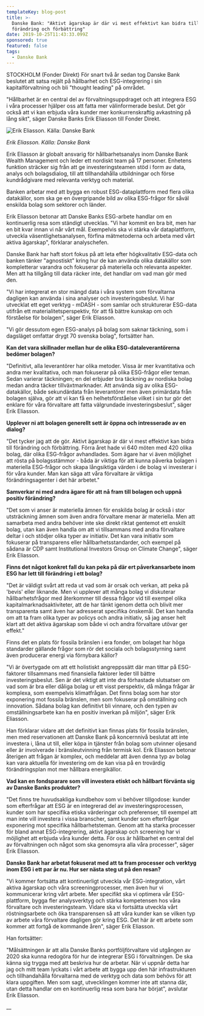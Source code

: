 ```yaml
---
templateKey: blog-post
title: >-
  Danske Bank: "Aktivt ägarskap är där vi mest effektivt kan bidra till
  förändring och förbättring"
date: 2019-10-25T11:43:33.099Z
sponsored: true
featured: false
tags:
  - Danske Bank
---
```

STOCKHOLM (Fonder Direkt) För snart två år sedan tog Danske Bank beslutet att satsa rejält på hållbarhet och ESG-integrering i sin kapitalförvaltning och bli "thought leading" på området.



"Hållbarhet är en central del av förvaltningsuppdraget och att integrera ESG i våra processer hjälper oss att fatta mer välinformerade beslut. Det gör också att vi kan erbjuda våra kunder mer konkurrenskraftig avkastning på lång sikt", säger Danske Banks Erik Eliasson till Fonder Direkt.

![Erik Eliasson. Källa: Danske Bank](/img/erik-eliasson.jpg "Erik Eliasson. Källa: Danske Bank")

_Erik Eliasson. Källa: Danske Bank_

Erik Eliasson är globalt ansvarig för hållbarhetsanalys inom Danske Bank Wealth Management och leder ett nordiskt team på 17 personer. Enhetens funktion sträcker sig från att ge investeringsteamen stöd i form av data, analys och bolagsdialog, till att tillhandahålla utbildningar och förse kundrådgivare med relevanta verktyg och material.



Banken arbetar med att bygga en robust ESG-dataplattform med flera olika datakällor, som ska ge en övergripande bild av olika ESG-frågor för såväl enskilda bolag som sektorer och länder.



Erik Eliasson betonar att Danske Banks ESG-arbete handlar om en kontinuerlig resa som ständigt utvecklas. "Vi har kommit en bra bit, men har en bit kvar innan vi når vårt mål. Exempelvis ska vi stärka vår dataplattform, utveckla väsentlighetsanalysen, förfina mätmetoderna och arbeta med vårt aktiva ägarskap", förklarar analyschefen.



Danske Bank har haft stort fokus på att leta efter högkvalitativ ESG-data och banken tänker "agnostiskt" kring hur de kan använda olika datakällor som kompletterar varandra och fokuserar på materiella och relevanta aspekter. Men att ha tillgång till data räcker inte, det handlar om vad man gör med den.



"Vi har integrerat en stor mängd data i våra system som förvaltarna dagligen kan använda i sina analyser och investeringsbeslut. Vi har utvecklat ett eget verktyg - mDASH - som samlar och strukturerar ESG-data utifrån ett materialitetsperspektiv, för att få bättre kunskap om och förståelse för bolagen", säger Erik Eliasson.



"Vi gör dessutom egen ESG-analys på bolag som saknar täckning, som i dagsläget omfattar drygt 70 svenska bolag", fortsätter han.



**Kan det vara skillnader mellan hur de olika ESG-dataleverantörerna bedömer bolagen?**



"Definitivt, alla leverantörer har olika metoder. Vissa är mer kvantitativa och andra mer kvalitativa, och man fokuserar på olika ESG-frågor eller teman. Sedan varierar täckningen; en del erbjuder bra täckning av nordiska bolag medan andra täcker tillväxtmarknader. Att använda sig av olika ESG-datakällor, både sekundärdata från leverantörer men även primärdata från bolagen själva, gör att vi kan få en helhetsförståelse vilket i sin tur gör det enklare för våra förvaltare att fatta välgrundade investeringsbeslut", säger Erik Eliasson.



**Upplever ni att bolagen generellt sett är öppna och intresserade av en dialog?**



"Det tycker jag att de gör. Aktivt ägarskap är där vi mest effektivt kan bidra till förändring och förbättring. Förra året hade vi 640 möten med 420 olika bolag, där olika ESG-frågor avhandlades. Som ägare har vi även möjlighet att rösta på bolagsstämmor - båda är viktiga för att kunna påverka bolagen i materiella ESG-frågor och skapa långsiktiga värden i de bolag vi investerar i för våra kunder. Man kan säga att våra förvaltare är viktiga förändringsagenter i det här arbetet."



**Samverkar ni med andra ägare för att nå fram till bolagen och uppnå positiv förändring?**



"Det som vi anser är materiella ämnen för enskilda bolag är också i stor utsträckning ämnen som även andra förvaltare menar är materiella. Men att samarbeta med andra behöver inte ske direkt riktat gentemot ett enskilt bolag, utan kan även handla om att vi tillsammans med andra förvaltare deltar i och stödjer olika typer av initiativ. Det kan vara initiativ som fokuserar på transparens eller hållbarhetsstandarder, och exempel på sådana är CDP samt Institutional Investors Group on Climate Change", säger Erik Eliasson.



**Finns det något konkret fall du kan peka på där ert påverkansarbete inom ESG har lett till förändring i ett bolag?**



"Det är väldigt svårt att reda ut vad som är orsak och verkan, att peka på 'bevis' eller liknande. Men vi upplever att många bolag vi diskuterar hållbarhetsfrågor med återkommer till dessa frågor vid till exempel olika kapitalmarknadsaktiviteter, att de har tänkt igenom detta och blivit mer transparenta samt även har adresserat specifika önskemål. Det kan handla om att ta fram olika typer av policys och andra initiativ, så jag anser helt klart att det aktiva ägarskap som både vi och andra förvaltare utövar ger effekt."



Finns det en plats för fossila bränslen i era fonder, om bolaget har höga standarder gällande frågor som rör det sociala och bolagsstyrning samt även producerar energi via förnybara källor?



"Vi är övertygade om att ett holistiskt angreppssätt där man tittar på ESG-faktorer tillsammans med finansiella faktorer leder till bättre investeringsbeslut. Sen är det viktigt att inte dra förhastade slutsatser om vad som är bra eller dåliga bolag ur ett visst perspektiv, då många frågar är komplexa, som exempelvis klimatfrågan. Det finns bolag som har stor exponering mot fossila bränslen, men som fokuserar på omställning och innovation. Sådana bolag kan definitivt bli vinnare, och den typen av omställningsarbete kan ha en positiv inverkan på miljön", säger Erik Eliasson.



Han förklarar vidare att det definitivt kan finnas plats för fossila bränslen, men med reservationen att Danske Bank på koncernnivå beslutat att inte investera i, låna ut till, eller köpa in tjänster från bolag som utvinner oljesand eller är involverade i bränsleutvinning från termisk kol. Erik Eliasson betonar återigen att frågan är komplex, och meddelar att även denna typ av bolag kan vara aktuella för investering om de kan visa på en trovärdig förändringsplan mot mer hållbara energikällor.



**Vad kan en fondsparare som vill investera etiskt och hållbart förvänta sig av Danske Banks produkter?**



"Det finns tre huvudsakliga kundbehov som vi behöver tillgodose: kunder som efterfrågar att ESG är en integrerad del av investeringsprocessen, kunder som har specifika etiska värderingar och preferenser, till exempel att man inte vill investera i vissa branscher, samt kunder som efterfrågar exponering mot specifika hållbarhetsteman. Genom att ha starka processer för bland annat ESG-integrering, aktivt ägarskap och screening har vi möjlighet att erbjuda våra kunder detta. För oss är hållbarhet en central del av förvaltningen och något som ska genomsyra alla våra processer", säger Erik Eliasson.



**Danske Bank har arbetat fokuserat med att ta fram processer och verktyg inom ESG i ett par år nu. Hur ser nästa steg ut på den resan?**



"Vi kommer fortsätta att kontinuerligt utveckla vår ESG-integration, vårt aktiva ägarskap och våra screeningprocesser, men även hur vi kommunicerar kring vårt arbete. Mer specifikt ska vi optimera vår ESG-plattform, bygga fler analysverktyg och stärka kompetensen hos våra förvaltare och investeringsteam. Vidare ska vi fortsätta utveckla vårt röstningsarbete och öka transparensen så att våra kunder kan se vilken typ av arbete våra förvaltare dagligen gör kring ESG. Det här är ett arbete som kommer att fortgå de kommande åren", säger Erik Eliasson.



Han fortsätter:



"Målsättningen är att alla Danske Banks portföljförvaltare vid utgången av 2020 ska kunna redogöra för hur de integrerar ESG i förvaltningen. De ska känna sig trygga med att beskriva hur de arbetar. När vi uppnår detta har jag och mitt team lyckats i vårt arbete att bygga upp den här infrastrukturen och tillhandahålla förvaltarna med de verktyg och data som behövs för att klara uppgiften. Men som sagt, utvecklingen kommer inte att stanna där, utan detta handlar om en kontinuerlig resa som bara har börjat", avslutar Erik Eliasson.

__
